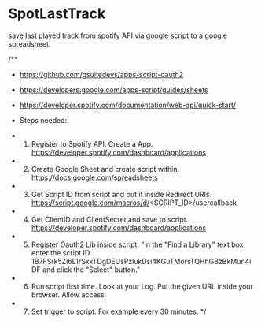 # SpotLastTrack
save last played track from spotify API via google script to a google spreadsheet. 

/**
* https://github.com/gsuitedevs/apps-script-oauth2
* https://developers.google.com/apps-script/guides/sheets
* https://developer.spotify.com/documentation/web-api/quick-start/

* Steps needed:
* 1) Register to Spotify API. Create a App. https://developer.spotify.com/dashboard/applications
* 2) Create Google Sheet and create script within. https://docs.google.com/spreadsheets
* 3) Get Script ID from script and put it inside Redirect URIs. https://script.google.com/macros/d/<SCRIPT_ID>/usercallback
* 4) Get ClientID and ClientSecret and save to script. https://developer.spotify.com/dashboard/applications
* 5) Register Oauth2 Lib inside script. "In the "Find a Library" text box, enter the script ID 1B7FSrk5Zi6L1rSxxTDgDEUsPzlukDsi4KGuTMorsTQHhGBzBkMun4iDF and click the "Select" button."
* 6) Run script first time. Look at your Log. Put the given URL inside your browser. Allow access. 
* 7) Set trigger to script. For example every 30 minutes.
*/
